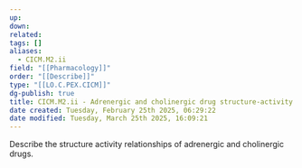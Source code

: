 ```yaml
---
up: 
down: 
related: 
tags: []
aliases:
  - CICM.M2.ii
field: "[[Pharmacology]]"
order: "[[Describe]]"
type: "[[LO.C.PEX.CICM]]"
dg-publish: true
title: CICM.M2.ii - Adrenergic and cholinergic drug structure-activity relationships
date created: Tuesday, February 25th 2025, 06:29:22
date modified: Tuesday, March 25th 2025, 16:09:21
---
```


Describe the structure activity relationships of adrenergic and cholinergic drugs.
